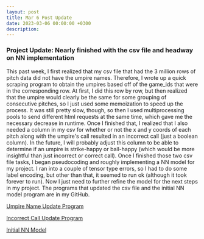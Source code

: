 ```yaml
---
layout: post
title: Mar 6 Post Update
date: 2023-03-06 00:00:00 +0300
description: 
---
```


### Project Update: Nearly finished with the csv file and headway on NN implementation

This past week, I first realized that my csv file that had the 3 million rows of pitch data did not have the umpire names. Therefore, I wrote up a quick scraping program to obtain the umpires based off of the game_ids that were in the corresponding row. At first, I did this row by row, but then realized that the umpire would clearly be the same for some grouping of consecutive pitches, so I just used some memoization to speed up the process. It was still pretty slow, though, so then I used multiprocessing pools to send different html requests at the same time, which gave me the necessary decrease in runtime. Once I finished that, I realized that I also needed a column in my csv for whether or not the x and y coords of each pitch along with the umpire's call resulted in an incorrect call (just a boolean column). In the future, I will probably adjust this column to be able to determine if an umpire is strike-happy or ball-happy (which would be more insightful than just incorrect or correct call). Once I finished those two csv file tasks, I began pseudocoding and roughly implementing a NN model for my project. I ran into a couple of tensor type errors, so I had to do some label encoding, but other than that, it seemed to run ok (although it took forever to run). Now I just need to further refine the model for the next steps in my project. The programs that updated the csv file and the initial NN model program are in my GitHub.   


[Umpire Name Update Program](https://github.com/COMS-BC3997-SP23/website-AidanNEichman/blob/main/update_csv_for_umpires.py)

[Incorrect Call Update Program](https://github.com/COMS-BC3997-SP23/website-AidanNEichman/blob/main/update_data_with_incorrect_calls.py)

[Initial NN Model](https://github.com/COMS-BC3997-SP23/website-AidanNEichman/blob/main/nn_model_v1.py)


